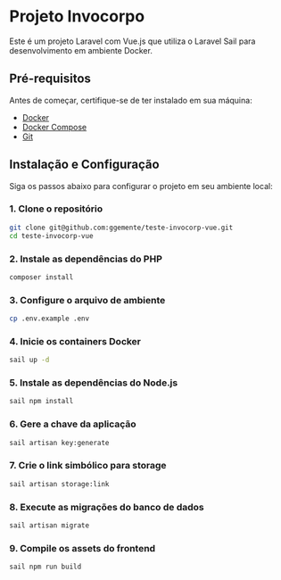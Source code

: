 # Projeto Invocorpo

Este é um projeto Laravel com Vue.js que utiliza o Laravel Sail para desenvolvimento em ambiente Docker.

## Pré-requisitos

Antes de começar, certifique-se de ter instalado em sua máquina:

- [Docker](https://www.docker.com/get-started)
- [Docker Compose](https://docs.docker.com/compose/install/)
- [Git](https://git-scm.com/)

## Instalação e Configuração

Siga os passos abaixo para configurar o projeto em seu ambiente local:

### 1. Clone o repositório
```bash
git clone git@github.com:ggemente/teste-invocorp-vue.git
cd teste-invocorp-vue
```

### 2. Instale as dependências do PHP
```bash
composer install
```

### 3. Configure o arquivo de ambiente
```bash
cp .env.example .env
```

### 4. Inicie os containers Docker
```bash
sail up -d
```

### 5. Instale as dependências do Node.js
```bash
sail npm install
```

### 6. Gere a chave da aplicação
```bash
sail artisan key:generate
```

### 7. Crie o link simbólico para storage
```bash
sail artisan storage:link
```

### 8. Execute as migrações do banco de dados
```bash
sail artisan migrate
```

### 9. Compile os assets do frontend
```bash
sail npm run build
```